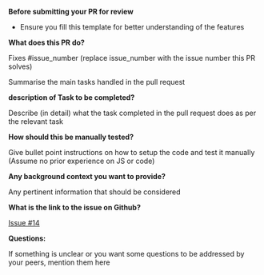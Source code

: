 **Before submitting your PR for review**
- Ensure you fill this template for better understanding of the features

**What does this PR do?**

Fixes #issue_number (replace issue_number with the issue number this PR solves)

Summarise the main tasks handled in the pull request

**description of Task to be completed?**

Describe (in detail) what the task completed in the pull request does as per the relevant task

**How should this be manually tested?**

Give bullet point instructions on how to setup the code and test it manually (Assume no prior experience on JS or code)

**Any background context you want to provide?**

Any pertinent information that should be considered

**What is the link to the issue on Github?**

[Issue #14](https://github.com/microapidev/comment-microapi/issues/14)

**Questions:**

If something is unclear or you want some questions to be addressed by your peers, mention them here
